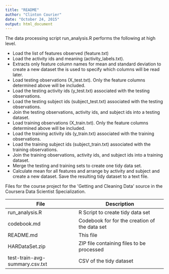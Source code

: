 ```yaml
---
title: "README"
author: "Clinton Courier"
date: "October 24, 2015"
output: html_document
---
```


The data processing script run_analysis.R performs the following at high level.

- Load the list of features observed (feature.txt)
- Load the activity ids and meaning (activity_labels.txt).
- Extracts only feature column names for mean and standard deviation to create a new dataset the is used to specify which columns will be read later.
- Load testing observations (X_test.txt).  Only the feature columns determined above will be included. 
- Load the testing activity ids (y_test.txt) associated with the testing observations.
- Load the testing subject ids (subject_test.txt) associated with the testing observations.
- Join the testing observations, activity ids, and subject ids into a testing dataset.
- Load training observations (X_train.txt).  Only the feature columns determined above will be included. 
- Load the training activity ids (y_train.txt) associated with the training observations.
- Load the training subject ids (subject_train.txt) associated with the training observations.
- Join the training observations, activity ids, and subject ids into a training dataset.
- Merge the testing and training sets to create one tidy data set. 
- Calculate mean for all features and arrange by activity and subject and create a new dataset. Save the resulting tidy dataset to a text file.



Files for the course project for the 'Getting and Cleaning Data' source in the Coursera Data Scientist Specialization.

File                               | Description
-----------------------------------|-------------------------------
run_analysis.R                     | R Script to create tidy data set
codebook.md                        | Codebook for for the creation of the data set
README.md                          | This file
HARDataSet.zip                     | ZIP file containing files to be processed
test-train-avg-summary.csv.txt     | CSV of the tidy dataset